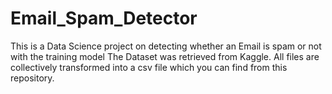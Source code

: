 # Email_Spam_Detector
This is a Data Science project on detecting whether an Email is spam or not with the training model
The Dataset was retrieved from Kaggle. All files are collectively transformed into a csv file which you can find from this repository.
